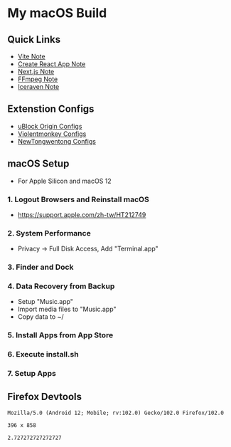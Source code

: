 # My macOS Build

## Quick Links

- [Vite Note](NOTE_VITEJS.md)
- [Create React App Note](NOTE_CRA.md)
- [Next.js Note](NOTE_NEXTJS.md)
- [FFmpeg Note](NOTE_FFMPEG.md)
- [Iceraven Note](NOTE_ICERAVEN.md)

## Extenstion Configs

- [uBlock Origin Configs](https://raw.githubusercontent.com/Florencea/my-macos-build/main/configs/ublock-advanced.txt)
- [Violentmonkey Configs](https://github.com/Florencea/my-macos-build/raw/main/configs/violentmonkey-backup.zip)
- [NewTongwentong Configs](https://github.com/Florencea/my-macos-build/raw/main/configs/tongwentang-pref.json)

## macOS Setup

- For Apple Silicon and macOS 12

### 1. Logout Browsers and Reinstall macOS

- <https://support.apple.com/zh-tw/HT212749>

### 2. System Performance

- Privacy -> Full Disk Access, Add "Terminal.app"

### 3. Finder and Dock

### 4. Data Recovery from Backup

- Setup "Music.app"
- Import media files to "Music.app"
- Copy data to ~/

### 5. Install Apps from App Store

### 6. Execute install.sh

### 7. Setup Apps

## Firefox Devtools

```text
Mozilla/5.0 (Android 12; Mobile; rv:102.0) Gecko/102.0 Firefox/102.0
```

```text
396 x 858
```

```text
2.727272727272727
```
